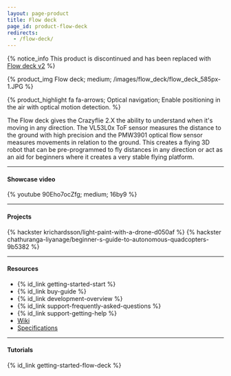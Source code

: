 ```yaml
---
layout: page-product
title: Flow deck
page_id: product-flow-deck
redirects:
  - /flow-deck/
---
```


{% notice_info This product is discontinued and has been replaced with <a href="/products/flow-deck-v2/">Flow deck v2</a> %}

{% product_img Flow deck; medium;
/images/flow_deck/flow_deck_585px-1.JPG
%}


{% product_highlight
fa fa-arrows;
Optical navigation;
Enable positioning in the air with optical motion detection.
%}

The Flow deck gives the Crazyflie 2.X the ability to understand when it's moving in any direction.
The VL53L0x ToF sensor measures the distance to the ground with high precision and the PMW3901 optical flow sensor measures movements in relation to the ground.
This creates a flying 3D robot that can be pre-programmed to fly distances in any direction or act as an aid for beginners where it creates a very stable flying platform.

---

#### Showcase video
{% youtube 90Eho7ocZfg; medium; 16by9 %}

---

#### Projects
{% hackster krichardsson/light-paint-with-a-drone-d050af %}
{% hackster chathuranga-liyanage/beginner-s-guide-to-autonomous-quadcopters-9b5382 %}

---

#### Resources

- {% id_link getting-started-start %}
- {% id_link buy-guide %}
- {% id_link development-overview %}
- {% id_link support-frequently-asked-questions %}
- {% id_link support-getting-help %}
- [Wiki](https://wiki.bitcraze.io/projects:crazyflie2:expansionboards:flow)
- [Specifications](https://store.bitcraze.io/products/flow-deck)

---

#### Tutorials

{% id_link getting-started-flow-deck %}
